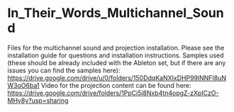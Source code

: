 # In_Their_Words_Multichannel_Sound
Files for the multichannel sound and projection installation. 
Please see the installation guide for questions and installation instructions.
Samples used (these should be already included with the Ableton set, but if there are any issues you can find the samples here): https://drive.google.com/drive/u/0/folders/150DdqKaNXIxDHP99lNNFI8uNW3oO6ba1
Video for the projection content can be found here: https://drive.google.com/drive/folders/1PpCi5j8Nxb4tn4opgZ-zXpICzO-MHy8y?usp=sharing
